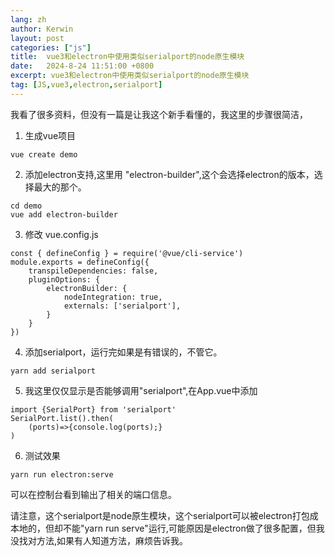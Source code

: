 ```yaml
---
lang: zh
author: Kerwin
layout: post
categories: ["js"]
title:  vue3和electron中使用类似serialport的node原生模块
date:   2024-8-24 11:51:00 +0800
excerpt: vue3和electron中使用类似serialport的node原生模块
tag: [JS,vue3,electron,serialport]
---
```


我看了很多资料，但没有一篇是让我这个新手看懂的，我这里的步骤很简洁，  

1. 生成vue项目
```
vue create demo
```
2. 添加electron支持,这里用 "electron-builder",这个会选择electron的版本，选择最大的那个。
```
cd demo
vue add electron-builder
```
3. 修改 vue.config.js
```
const { defineConfig } = require('@vue/cli-service')
module.exports = defineConfig({
	transpileDependencies: false,
	pluginOptions: {
		electronBuilder: {
			nodeIntegration: true,
			externals: ['serialport'], 
		}
	}
})
```
4. 添加serialport，运行完如果是有错误的，不管它。
```
yarn add serialport
```
5. 我这里仅仅显示是否能够调用"serialport",在App.vue中添加  
```
import {SerialPort} from 'serialport'
SerialPort.list().then(
	(ports)=>{console.log(ports);}
)
```
6. 测试效果
```
yarn run electron:serve
```
可以在控制台看到输出了相关的端口信息。

请注意，这个serialport是node原生模块，这个serialport可以被electron打包成本地的，但却不能"yarn run serve"运行,可能原因是electron做了很多配置，但我没找对方法,如果有人知道方法，麻烦告诉我。



